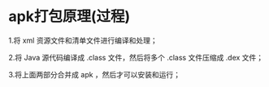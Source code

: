 # apk打包原理(过程)

1.将 xml 资源文件和清单文件进行编译和处理；

2.将 Java 源代码编译成 .class 文件，然后将多个 .class 文件压缩成 .dex 文件；

3.将上面两部分合并成 apk ，然后才可以安装和运行；